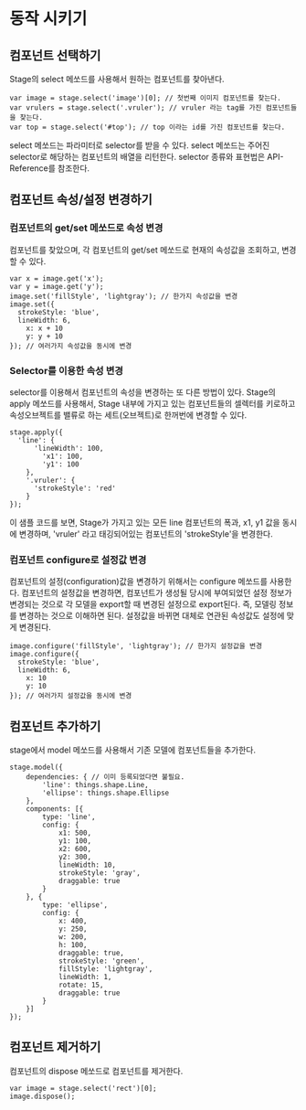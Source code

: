 # 동작 시키기
## 컴포넌트 선택하기
Stage의 select 메쏘드를 사용해서 원하는 컴포넌트를 찾아낸다.
```
var image = stage.select('image')[0]; // 첫번째 이미지 컴포넌트를 찾는다.
var vrulers = stage.select('.vruler'); // vruler 라는 tag를 가진 컴포넌트들을 찾는다.
var top = stage.select('#top'); // top 이라는 id를 가진 컴포넌트를 찾는다.
```
select 메쏘드는 파라미터로 selector를 받을 수 있다.
select 메쏘드는 주어진 selector로 해당하는 컴포넌트의 배열을 리턴한다.
selector 종류와 표현법은 API-Reference를 참조한다.
## 컴포넌트 속성/설정 변경하기
### 컴포넌트의 get/set 메쏘드로 속성 변경
컴포넌트를 찾았으며, 각 컴포넌트의 get/set 메쏘드로 현재의 속성값을 조회하고, 변경할 수 있다.
```
var x = image.get('x');
var y = image.get('y');
image.set('fillStyle', 'lightgray'); // 한가지 속성값을 변경
image.set({
  strokeStyle: 'blue',
  lineWidth: 6,
    x: x + 10
    y: y + 10
}); // 여러가지 속성값을 동시에 변경
```
### Selector를 이용한 속성 변경
selector를 이용해서 컴포넌트의 속성을 변경하는 또 다른 방법이 있다.
Stage의 apply 메쏘드를 사용해서, Stage 내부에 가지고 있는 컴포넌트들의 셀렉터를 키로하고 속성오브젝트를 밸류로 하는 세트(오브젝트)로 한꺼번에 변경할 수 있다.
```
stage.apply({
  'line': {
      'lineWidth': 100,
        'x1': 100,
        'y1': 100
    },
    '.vruler': {
      'strokeStyle': 'red'
    }
});
```
이 샘플 코드를 보면, Stage가 가지고 있는 모든 line 컴포넌트의 폭과, x1, y1 값을 동시에 변경하며, 'vruler' 라고 태깅되어있는 컴포넌트의 'strokeStyle'을 변경한다.
### 컴포넌트 configure로 설정값 변경
컴포넌트의 설정(configuration)값을 변경하기 위해서는 configure 메쏘드를 사용한다. 컴포넌트의 설정값을 변경하면, 컴포넌트가 생성될 당시에 부여되었던 설정 정보가 변경되는 것으로 각 모델을 export할 때 변경된 설정으로 export된다.
즉, 모델링 정보를 변경하는 것으로 이해하면 된다. 설정값을 바뀌면 대체로 연관된 속성값도 설정에 맞게 변경된다.

```
image.configure('fillStyle', 'lightgray'); // 한가지 설정값을 변경
image.configure({
  strokeStyle: 'blue',
  lineWidth: 6,
    x: 10
    y: 10
}); // 여러가지 설정값을 동시에 변경
```
## 컴포넌트 추가하기
stage에서 model 메쏘드를 사용해서 기존 모델에 컴포넌트들을 추가한다.
```
stage.model({
    dependencies: { // 이미 등록되었다면 불필요.
        'line': things.shape.Line,
        'ellipse': things.shape.Ellipse
    },
    components: [{
        type: 'line',
        config: {
            x1: 500,
            y1: 100,
            x2: 600,
            y2: 300,
            lineWidth: 10,
            strokeStyle: 'gray',
            draggable: true
        }
    }, {
        type: 'ellipse',
        config: {
            x: 400,
            y: 250,
            w: 200,
            h: 100,
            draggable: true,
            strokeStyle: 'green',
            fillStyle: 'lightgray',
            lineWidth: 1,
            rotate: 15,
            draggable: true
        }
    }]
});
```
## 컴포넌트 제거하기
컴포넌트의 dispose 메쏘드로 컴포넌트를 제거한다.
```
var image = stage.select('rect')[0];
image.dispose();
```
